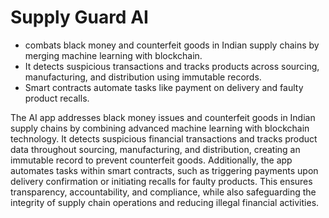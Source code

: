 # Supply Guard AI

- combats black money and counterfeit goods in Indian supply chains by merging machine learning with blockchain.
- It detects suspicious transactions and tracks products across sourcing, manufacturing, and distribution using immutable records.
- Smart contracts automate tasks like payment on delivery and faulty product recalls.




The AI app addresses black money issues and counterfeit goods in Indian supply chains by combining advanced machine learning with blockchain technology. It detects suspicious financial transactions and tracks product data throughout sourcing, manufacturing, and distribution, creating an immutable record to prevent counterfeit goods. Additionally, the app automates tasks within smart contracts, such as triggering payments upon delivery confirmation or initiating recalls for faulty products. This ensures transparency, accountability, and compliance, while also safeguarding the integrity of supply chain operations and reducing illegal financial activities.
